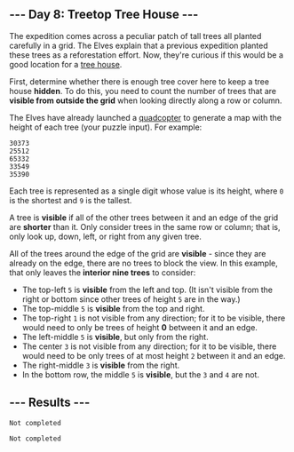 <article class="day-desc"><h2>--- Day 8: Treetop Tree House ---</h2><p>The expedition comes across a peculiar patch of tall trees all planted carefully in a grid. The Elves explain that a previous expedition planted these trees as a reforestation effort. Now, they're curious if this would be a good location for a <a href="https://en.wikipedia.org/wiki/Tree_house" target="_blank">tree house</a>.</p>
<p>First, determine whether there is enough tree cover here to keep a tree house <b>hidden</b>. To do this, you need to count the number of trees that are <b>visible from outside the grid</b> when looking directly along a row or column.</p>
<p>The Elves have already launched a <a href="https://en.wikipedia.org/wiki/Quadcopter" target="_blank">quadcopter</a> to generate a map with the height of each tree (<span title="The Elves have already launched a quadcopter (your puzzle input).">your puzzle input</span>). For example:</p>
<pre><code>30373
25512
65332
33549
35390
</code></pre>
<p>Each tree is represented as a single digit whose value is its height, where <code>0</code> is the shortest and <code>9</code> is the tallest.</p>
<p>A tree is <b>visible</b> if all of the other trees between it and an edge of the grid are <b>shorter</b> than it. Only consider trees in the same row or column; that is, only look up, down, left, or right from any given tree.</p>
<p>All of the trees around the edge of the grid are <b>visible</b> - since they are already on the edge, there are no trees to block the view. In this example, that only leaves the <b>interior nine trees</b> to consider:</p>
<ul>
<li>The top-left <code>5</code> is <b>visible</b> from the left and top. (It isn't visible from the right or bottom since other trees of height <code>5</code> are in the way.)</li>
<li>The top-middle <code>5</code> is <b>visible</b> from the top and right.</li>
<li>The top-right <code>1</code> is not visible from any direction; for it to be visible, there would need to only be trees of height <b>0</b> between it and an edge.</li>
<li>The left-middle <code>5</code> is <b>visible</b>, but only from the right.</li>
<li>The center <code>3</code> is not visible from any direction; for it to be visible, there would need to be only trees of at most height <code>2</code> between it and an edge.</li>
<li>The right-middle <code>3</code> is <b>visible</b> from the right.</li>
<li>In the bottom row, the middle <code>5</code> is <b>visible</b>, but the <code>3</code> and <code>4</code> are not.</li>
</ul>


</article>

<form method="post" action="8/answer"><input type="hidden" name="level" value="1"></form>
<h2>--- Results ---</h2>
<pre><code>Not completed</code></pre>
<pre><code>Not completed</code></pre>